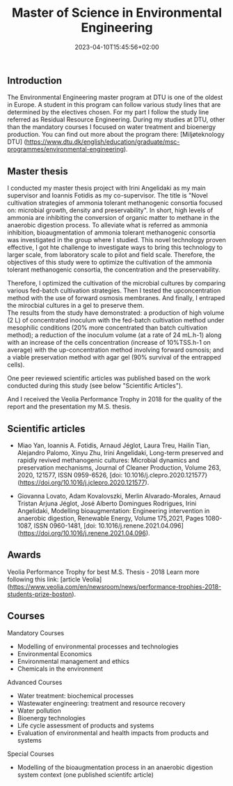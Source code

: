 ﻿---
title: "Master of Science in Environmental Engineering"
description: "M.S. at DTU"
featured_image: "/images/number2.jpg"
date: 2023-04-10T15:45:56+02:00
draft: true
---
## Introduction

The Environmental Engineering master program at DTU is one of the oldest in Europe. A student in this program can follow various study lines that are determined by the electives chosen.
For my part I follow the study line referred as Residual Resource Engineering. During my studies at DTU, other than the mandatory courses I focused on water treatment and bioenergy production.
You can find out more about the program there: [Miljøteknology DTU] (https://www.dtu.dk/english/education/graduate/msc-programmes/environmental-engineering).

## Master thesis

I conducted my master thesis project with Irini Angelidaki as my main supervisor and Ioannis Fotidis as my co-supervisor.
The title is "Novel cultivation strategies of ammonia tolerant methanogenic consortia focused on: microbial growth, density and preservability".
In short, high levels of ammonia are inhibiting the conversion of organic matter to methane in the anaerobic digestion process. To alleviate what is referred
as ammonia inhibition, bioaugmentation of ammonia tolerant methanogenic consortia was investigated in the group where I studied. This novel technology proven effective,
I got hte challenge to investigate ways to bring this technology to larger scale, from laboratory scale to pilot and field scale. Therefore, the objectives of this study were to optimize the cultivation
of the ammonia tolerant methanogenic consortia, the concentration and the preservability.

Therefore, I optimized the cultivation of the microbial cultures by comparing various fed-batch cultivation strategies. Then I tested the upconcentration method with the use of forward osmosis
membranes. And finally, I entraped the mirocbial cultures in a gel to preserve them.<br>
The results from the study have demonstrated: a production of high volume (2 L) of concentrated inoculum with the fed-batch cultivation method under mesophilic conditions
(20% more concentrated than batch cultivation method); a reduction of the inoculum volume (at a rate of 24 mL.h-1) along with an increase of the cells concentration (increase of 10%TSS.h-1 on average)
with the up-concentration method involving forward osmosis; and a viable preservation method with agar gel (90% survival of the entrapped cells).

One peer reviewed scientific articles was published based on the work conducted during this study (see below "Scientific Articles").

And I received the Veolia Performance Trophy in 2018 for the quality of the report and the presentation my M.S. thesis.

## Scientific articles

- Miao Yan, Ioannis A. Fotidis, Arnaud Jéglot, Laura Treu, Hailin Tian, Alejandro Palomo, Xinyu Zhu, Irini Angelidaki,
Long-term preserved and rapidly revived methanogenic cultures: Microbial dynamics and preservation mechanisms,
Journal of Cleaner Production, Volume 263, 2020, 121577, ISSN 0959-6526, [doi: 10.1016/j.clepro.2020.121577} (https://doi.org/10.1016/j.jclepro.2020.121577).
				
- Giovanna Lovato, Adam Kovalovszki, Merlin Alvarado-Morales, Arnaud Tristan Arjuna Jéglot, José Alberto Domingues Rodrigues, Irini Angelidaki,
Modelling bioaugmentation: Engineering intervention in anaerobic digestion,
Renewable Energy, Volume 175,2021, Pages 1080-1087, ISSN 0960-1481,
[doi: 10.1016/j.renene.2021.04.096] (https://doi.org/10.1016/j.renene.2021.04.096).

## Awards

 Veolia Performance Trophy for best M.S. Thesis - 2018
Learn more following this link: [article Veolia] (https://www.veolia.com/en/newsroom/news/performance-trophies-2018-students-prize-boston).

## Courses

Mandatory Courses
- Modelling of environmental processes and technologies
- Environmental Economics 
- Environmental management and ethics 
- Chemicals in the environment
					
Advanced Courses
- Water treatment: biochemical processes 
- Wastewater engineering: treatment and resource recovery 
- Water pollution 
- Bioenergy technologies
- Life cycle assessment of products and systems
- Evaluation of environmental and health impacts from products and systems
					
Special Courses
- Modelling of the bioaugmentation process in an anaerobic digestion system context (one published scientifc article)
